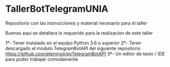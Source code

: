 # TallerBotTelegramUNIA
Repositorio con las instrucciones y material necesario para el taller

Buenas aqui se detallara lo requerido para la realizacion de este taller

1º- Tener instalado en el equipo Python 3.6 o superior
2º- Tener descargado el modulo TelegramBotAPI del siguiente repositorio https://github.com/eternnoir/pyTelegramBotAPI
3º- Un editor de texto / IDE para poder trabajar comodamente 
